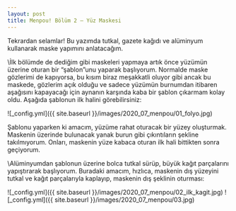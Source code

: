 ```yaml
---
layout: post
title: Menpou! Bölüm 2 – Yüz Maskesi
---
```


Tekrardan selamlar! Bu yazımda tutkal, gazete kağıdı ve alüminyum kullanarak maske yapımını anlatacağım.

\İlk bölümde de dediğim gibi maskeleri yapmaya artık önce yüzümün üzerine oturan bir “şablon”unu yaparak başlıyorum. Normalde maske gözlerimi de kapıyorsa, bu kısım biraz meşakkatli oluyor gibi ancak bu maskede, gözlerim açık olduğu ve sadece yüzümün burnumdan itibaren aşağısını kapayacağı için aynanın karşında kaba bir şablon çıkarmam kolay oldu. Aşağıda şablonun ilk halini görebilirsiniz:

![_config.yml]({{ site.baseurl }}/images/2020_07_menpou/01_folyo.jpg)

Şablonu yaparken ki amacım, yüzüme rahat oturacak bir yüzey oluşturmak. Maskenin üzerinde bulunacak yanak burun gibi çıkıntıların şekline takılmıyorum. Onları, maskenin yüze kabaca oturan ilk hali bittikten sonra geçiyorum. 

\Alüminyumdan şablonun üzerine bolca tutkal sürüp, büyük kağıt parçalarını yapıştırarak başlıyorum. Buradaki amacım, hızlıca, maskenin dış yüzeyini tutkal ve kağıt parçalarıyla kaplayıp, maskenin dış şeklinin oturması:

![_config.yml]({{ site.baseurl }}/images/2020_07_menpou/02_ilk_kagit.jpg)
![_config.yml]({{ site.baseurl }}/images/2020_07_menpou/03.jpg)

